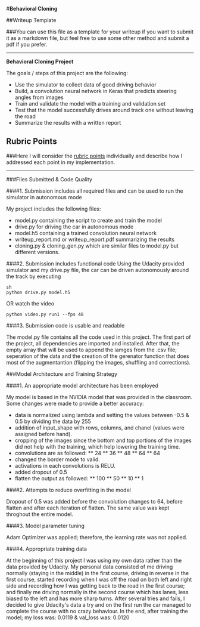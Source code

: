 #**Behavioral Cloning** 

##Writeup Template

###You can use this file as a template for your writeup if you want to submit it as a markdown file, but feel free to use some other method and submit a pdf if you prefer.

---

**Behavioral Cloning Project**

The goals / steps of this project are the following:
* Use the simulator to collect data of good driving behavior
* Build, a convolution neural network in Keras that predicts steering angles from images
* Train and validate the model with a training and validation set
* Test that the model successfully drives around track one without leaving the road
* Summarize the results with a written report


[//]: # (Image References)

[image1]: ./examples/placeholder.png "Model Visualization"
[image2]: ./examples/placeholder.png "Grayscaling"
[image3]: ./examples/placeholder_small.png "Recovery Image"
[image4]: ./examples/placeholder_small.png "Recovery Image"
[image5]: ./examples/placeholder_small.png "Recovery Image"
[image6]: ./examples/placeholder_small.png "Normal Image"
[image7]: ./examples/placeholder_small.png "Flipped Image"

## Rubric Points
###Here I will consider the [rubric points](https://review.udacity.com/#!/rubrics/432/view) individually and describe how I addressed each point in my implementation.  

---
###Files Submitted & Code Quality

####1. Submission includes all required files and can be used to run the simulator in autonomous mode

My project includes the following files:
* model.py containing the script to create and train the model
* drive.py for driving the car in autonomous mode
* model.h5 containing a trained convolution neural network 
* writeup_report.md or writeup_report.pdf summarizing the results
* cloning.py & cloning_gen.py which are similar files to model.py but different versions.

####2. Submission includes functional code
Using the Udacity provided simulator and my drive.py file, the car can be driven autonomously around the track by executing 
```
sh
python drive.py model.h5
```
OR watch the video
```
python video.py run1 --fps 48
```

####3. Submission code is usable and readable

The model.py file contains all the code used in this project.
The first part of the project, all dependencies are imported and installed. After that, the empty array that will be used to append the iamges from the .csv file; seperation of the data and the creation of the gerenator function that does most of the augmentantion (flipping the images, shuffling and corrections).

###Model Architecture and Training Strategy

####1. An appropriate model architecture has been employed

My model is based in the NVIDIA model that was provided in the classroom. Some changes were made to provide a better accuracy:
* data is normalized using lambda and setting the values between -0.5 & 0.5 by dividing the data by 255
* addition of input_shape with rows, columns, and chanel (values were assigned before hand).
* cropping of the images since the bottom and top portions of the images did not help with the training, which help lowering the training time.
* convolutions are as followed:
    ** 24
    ** 36
    ** 48
    ** 64
    ** 64
* changed the border mode to valid.
* activations in each convolutions is RELU.
* added dropout of 0.5
* flatten the output as followed:
    ** 100
    ** 50
    ** 10
    ** 1

####2. Attempts to reduce overfitting in the model

Dropout of 0.5 was added before the convolution changes to 64, before flatten and after each iteration of flatten. The same value was kept throghout the entire model.

####3. Model parameter tuning

Adam Optimizer was applied; therefore, the learning rate was not applied.

####4. Appropriate training data

At the beginning of this project I was using my own data rather than the data provided by Udacity. My personal data consisted of me driving normally (staying in the middle) in the first course, driving in reverse in the first course, started recording when I was off the road on both left and right side and recording how I was getting back to the road in the first course; and finally me driving normally in the second course which has lanes, less biased to the left and has more sharp turns.
After several tries and fails, I decided to give Udacity's data a try and on the first run the car managed to complete the course with no crazy behaviour.
In the end, after training the model; my loss was: 0.0119 & val_loss was: 0.0120


